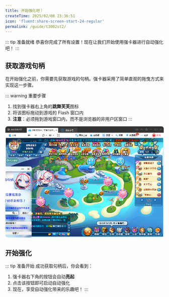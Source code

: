 ```yaml
---
title: 开始强化吧！
createTime: 2025/02/08 23:36:51
icon: 'fluent:share-screen-start-24-regular'
permalink: /guide/t3002st2/
---
```


::: tip 准备就绪
恭喜你完成了所有设置！现在让我们开始使用强卡器进行自动强化吧！
:::

## 获取游戏句柄

在开始强化之前，你需要先获取游戏的句柄。强卡器采用了简单直观的拖曳方式来实现这一步骤。

::: warning 重要步骤
1. 找到强卡器右上角的**跳舞芙芙**图标
2. 将该图标拖动到游戏的 Flash 窗口内
3. **注意**：必须拖到游戏窗口内，而不是浏览器的非用户区窗口
:::

![获取句柄](/image/获取句柄.png)

## 开始强化

::: tip 准备开始
成功获取句柄后，你会看到：
1. 强卡器右下角的按钮会自动**亮起**
2. 点击该按钮即可启动自动强化
3. 现在，享受自动强化带来的乐趣吧！
:::
